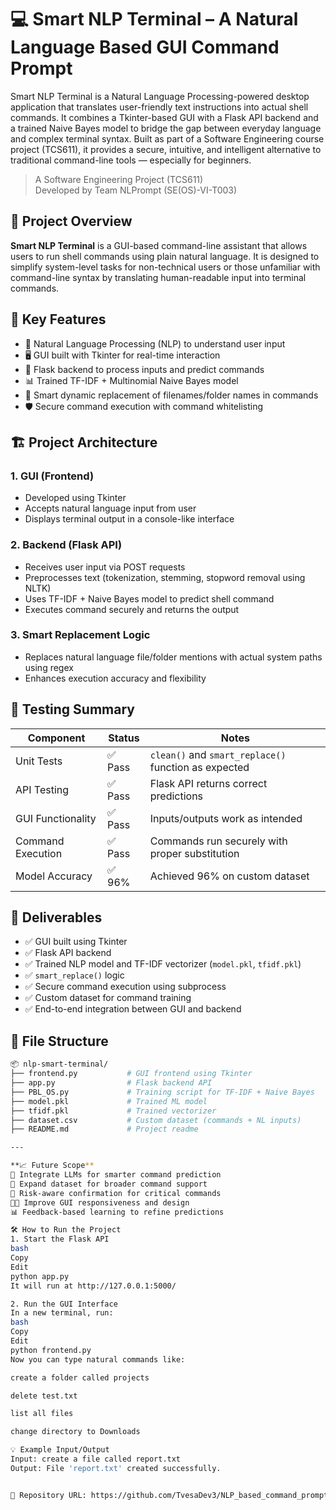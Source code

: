 # 💻 Smart NLP Terminal – A Natural Language Based GUI Command Prompt
Smart NLP Terminal is a Natural Language Processing-powered desktop application that translates user-friendly text instructions into actual shell commands. It combines a Tkinter-based GUI with a Flask API backend and a trained Naive Bayes model to bridge the gap between everyday language and complex terminal syntax. Built as part of a Software Engineering course project (TCS611), it provides a secure, intuitive, and intelligent alternative to traditional command-line tools — especially for beginners.

> A Software Engineering Project (TCS611)  
> Developed by Team NLPrompt (SE(OS)-VI-T003)

## 📌 Project Overview

**Smart NLP Terminal** is a GUI-based command-line assistant that allows users to run shell commands using plain natural language. It is designed to simplify system-level tasks for non-technical users or those unfamiliar with command-line syntax by translating human-readable input into terminal commands.

## 🚀 Key Features

- 🧠 Natural Language Processing (NLP) to understand user input
- 🖥️ GUI built with Tkinter for real-time interaction
- 🔗 Flask backend to process inputs and predict commands
- 📊 Trained TF-IDF + Multinomial Naive Bayes model
- 🔁 Smart dynamic replacement of filenames/folder names in commands
- 🛡️ Secure command execution with command whitelisting

## 🏗️ Project Architecture

### 1. GUI (Frontend)
- Developed using Tkinter
- Accepts natural language input from user
- Displays terminal output in a console-like interface

### 2. Backend (Flask API)
- Receives user input via POST requests
- Preprocesses text (tokenization, stemming, stopword removal using NLTK)
- Uses TF-IDF + Naive Bayes model to predict shell command
- Executes command securely and returns the output

### 3. Smart Replacement Logic
- Replaces natural language file/folder mentions with actual system paths using regex
- Enhances execution accuracy and flexibility

## 🧪 Testing Summary

| Component               | Status | Notes                                               |
|------------------------|--------|-----------------------------------------------------|
| Unit Tests             | ✅ Pass | `clean()` and `smart_replace()` function as expected |
| API Testing            | ✅ Pass | Flask API returns correct predictions               |
| GUI Functionality      | ✅ Pass | Inputs/outputs work as intended                     |
| Command Execution      | ✅ Pass | Commands run securely with proper substitution      |
| Model Accuracy         | ✅ 96%  | Achieved 96% on custom dataset                      |


## 🧾 Deliverables

- ✅ GUI built using Tkinter
- ✅ Flask API backend
- ✅ Trained NLP model and TF-IDF vectorizer (`model.pkl`, `tfidf.pkl`)
- ✅ `smart_replace()` logic
- ✅ Secure command execution using subprocess
- ✅ Custom dataset for command training
- ✅ End-to-end integration between GUI and backend


## 📂 File Structure

```bash
📦 nlp-smart-terminal/
├── frontend.py           # GUI frontend using Tkinter
├── app.py                # Flask backend API
├── PBL_OS.py             # Training script for TF-IDF + Naive Bayes
├── model.pkl             # Trained ML model
├── tfidf.pkl             # Trained vectorizer
├── dataset.csv           # Custom dataset (commands + NL inputs)
├── README.md             # Project readme

---

**📈 Future Scope**
🧠 Integrate LLMs for smarter command prediction
📁 Expand dataset for broader command support
🔐 Risk-aware confirmation for critical commands
🧑‍🎨 Improve GUI responsiveness and design
📊 Feedback-based learning to refine predictions

🛠️ How to Run the Project
1. Start the Flask API
bash
Copy
Edit
python app.py
It will run at http://127.0.0.1:5000/

2. Run the GUI Interface
In a new terminal, run:
bash
Copy
Edit
python frontend.py
Now you can type natural commands like:

create a folder called projects

delete test.txt

list all files

change directory to Downloads

💡 Example Input/Output
Input: create a file called report.txt
Output: File 'report.txt' created successfully.


📍 Repository URL: https://github.com/TvesaDev3/NLP_based_command_prompt

